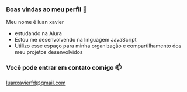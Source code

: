 ### Boas vindas ao meu perfil 💙

Meu nome é luan xavier

- estudando na Alura
- Estou me desenvolvendo na linguagem JavaScript
- Utilizo esse espaço para minha organização e compartilhamento dos meu projetos desenvolvidos

### Você pode entrar em contato comigo 📫

luanxavierfd@gmail.com
